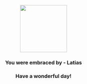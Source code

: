 <p align="center">
    <img src="https://raw.githubusercontent.com/PokeAPI/sprites/master/sprites/pokemon/380.png" width="150" height="150">
</p>
<h3 align="center">You were embraced by - <b>Latias</b></h3>
<h3 align="center">Have a wonderful day!</h3>
